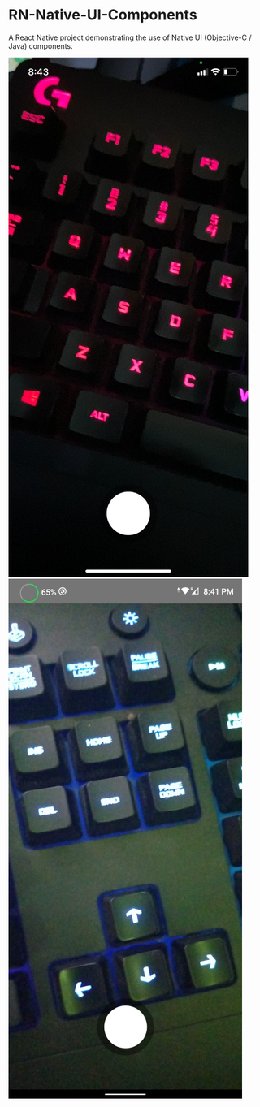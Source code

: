# RN-Native-UI-Components
A React Native project demonstrating the use of Native UI (Objective-C / Java) components.

![iOS](https://github.com/hrupesh/RN-Native-UI-Components/blob/main/iOS.jpeg)
![Android](https://github.com/hrupesh/RN-Native-UI-Components/blob/main/Android.jpeg)
